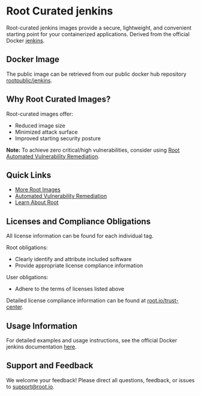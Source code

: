 # Root Curated jenkins

Root-curated jenkins images provide a secure, lightweight, and convenient starting point for your containerized applications. Derived from the official Docker [jenkins](https://hub.docker.com/_/jenkins).

## Docker Image
The public image can be retrieved from our public docker hub repository [rootpublic/jenkins](https://hub.docker.com/r/rootpublic/jenkins).

## Why Root Curated Images?
Root-curated images offer:
- Reduced image size
- Minimized attack surface
- Improved starting security posture

**Note:** To achieve zero critical/high vulnerabilities, consider using [Root Automated Vulnerability Remediation](https://app.root.io).

## Quick Links
- [More Root Images](https://images.root.io)
- [Automated Vulnerability Remediation](https://app.root.io)
- [Learn About Root](https://www.root.io)

## Licenses and Compliance Obligations
All license information can be found for each individual tag.

Root obligations:
- Clearly identify and attribute included software
- Provide appropriate license compliance information

User obligations:
- Adhere to the terms of licenses listed above

Detailed license compliance information can be found at [root.io/trust-center](https://root.io/trust-center).

## Usage Information
For detailed examples and usage instructions, see the official Docker jenkins documentation [here](https://hub.docker.com/_/jenkins).

## Support and Feedback
We welcome your feedback! Please direct all questions, feedback, or issues to [support@root.io](mailto:support@root.io).